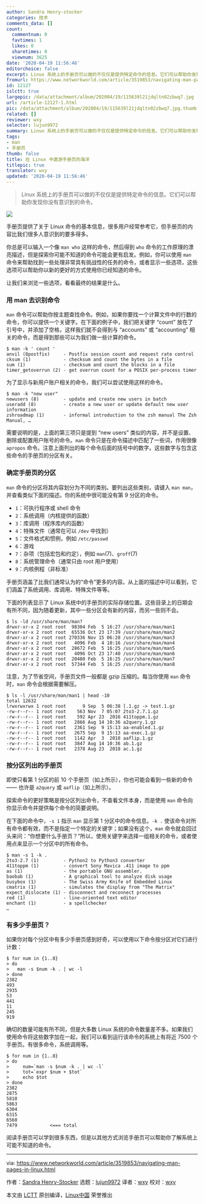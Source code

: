 ```yaml
---
author: Sandra Henry-stocker
categories: 技术
comments_data: []
count:
  commentnum: 0
  favtimes: 1
  likes: 0
  sharetimes: 0
  viewnum: 3625
date: '2020-04-19 11:56:46'
editorchoice: false
excerpt: Linux 系统上的手册页可以做的不仅仅是提供特定命令的信息。它们可以帮助你发现你没有意识到的命令。
fromurl: https://www.networkworld.com/article/3519853/navigating-man-pages-in-linux.html
id: 12127
islctt: true
largepic: /data/attachment/album/202004/19/115639l21jdqltn02zbwq7.jpg
url: /article-12127-1.html
pic: /data/attachment/album/202004/19/115639l21jdqltn02zbwq7.jpg.thumb.jpg
related: []
reviewer: wxy
selector: lujun9972
summary: Linux 系统上的手册页可以做的不仅仅是提供特定命令的信息。它们可以帮助你发现你没有意识到的命令。
tags:
- man
- 手册页
thumb: false
title: 在 Linux 中遨游手册页的海洋
titlepic: true
translator: wxy
updated: '2020-04-19 11:56:46'
---
```



> 
> Linux 系统上的手册页可以做的不仅仅是提供特定命令的信息。它们可以帮助你发现你没有意识到的命令。
> 
> 
> 


![](/data/attachment/album/202004/19/115639l21jdqltn02zbwq7.jpg)


手册页提供了关于 Linux 命令的基本信息，很多用户经常参考它，但手册页的内容比我们很多人意识到的要多得多。


你总是可以输入一个像 `man who` 这样的命令，然后得到 `who` 命令的工作原理的漂亮描述，但是探索你可能不知道的命令可能会更有启发。例如，你可以使用 `man` 命令来帮助找到一些处理非常具有挑战性的任务的命令，或者显示一些选项，这些选项可以帮助你以新的更好的方式使用你已经知道的命令。


让我们来浏览一些选项，看看最终的结果是什么。


### 用 man 去识别命令


`man` 命令可以帮助你按主题查找命令。例如，如果你要找一个计算文件中的行数的命令，你可以提供一个关键字。在下面的例子中，我们把关键字 “count” 放在了引号中，并添加了空格，这样我们就不会得到与 “accounts” 或 “accounting” 相关的命令，而是得到那些可以为我们做一些计算的命令。



```
$ man -k ' count '
anvil (8postfix)     - Postfix session count and request rate control
cksum (1)            - checksum and count the bytes in a file
sum (1)              - checksum and count the blocks in a file
timer_getoverrun (2) - get overrun count for a POSIX per-process timer
```

为了显示与新用户账户相关的命令，我们可以尝试使用这样的命令。



```
$ man -k "new user"
newusers (8)         - update and create new users in batch
useradd (8)          - create a new user or update default new user information
zshroadmap (1)       - informal introduction to the zsh manual The Zsh Manual, …
```

需要说明的是，上面的第三项只是提到 “new users” 类似的内容，并不是设置、删除或配置用户账号的命令。`man` 命令只是在命令描述中匹配了一些词，作用很像 `apropos` 命令。注意上面列出的每个命令后面的括号中的数字。这些数字与包含这些命令的手册页的分区有关。


### 确定手册页的分区


`man` 命令的分区将其内容划分为不同的类别。要列出这些类别，请键入 `man man`，并查看类似下面的描述。你的系统中很可能没有第 9 分区的命令。


* `1`：可执行程序或 shell 命令
* `2`：系统调用（内核提供的函数）
* `3`：库调用（程序库内的函数）
* `4`：特殊文件（通常在可以 `/dev` 中找到）
* `5`：文件格式和惯例，例如 `/etc/passwd`
* `6`：游戏
* `7`：杂项（包括宏包和约定），例如 `man`(7)、`groff`(7)
* `8`：系统管理命令（通常只由 root 用户使用）
* `9`：内核例程（非标准）


手册页涵盖了比我们通常认为的“命令”更多的内容。从上面的描述中可以看到，它们涵盖了系统调用、库调用、特殊文件等等。


下面的列表显示了 Linux 系统中的手册页的实际存储位置。这些目录上的日期会有所不同，因为随着更新，其中一些分区会有新的内容，而另一些则不会。



```
$ ls -ld /usr/share/man/man?
drwxr-xr-x 2 root root  98304 Feb  5 16:27 /usr/share/man/man1
drwxr-xr-x 2 root root  65536 Oct 23 17:39 /usr/share/man/man2
drwxr-xr-x 2 root root 270336 Nov 15 06:28 /usr/share/man/man3
drwxr-xr-x 2 root root   4096 Feb  4 10:16 /usr/share/man/man4
drwxr-xr-x 2 root root  28672 Feb  5 16:25 /usr/share/man/man5
drwxr-xr-x 2 root root   4096 Oct 23 17:40 /usr/share/man/man6
drwxr-xr-x 2 root root  20480 Feb  5 16:25 /usr/share/man/man7
drwxr-xr-x 2 root root  57344 Feb  5 16:25 /usr/share/man/man8
```

注意，为了节省空间，手册页文件一般都是 gzip 压缩的。每当你使用 `man` 命令时，`man` 命令会根据需要解压。



```
$ ls -l /usr/share/man/man1 | head -10
total 12632
lrwxrwxrwx 1 root root      9 Sep  5 06:38 [.1.gz -> test.1.gz
-rw-r--r-- 1 root root    563 Nov  7 05:07 2to3-2.7.1.gz
-rw-r--r-- 1 root root    592 Apr 23  2016 411toppm.1.gz
-rw-r--r-- 1 root root   2866 Aug 14 10:36 a2query.1.gz
-rw-r--r-- 1 root root   2361 Sep  9 15:13 aa-enabled.1.gz
-rw-r--r-- 1 root root   2675 Sep  9 15:13 aa-exec.1.gz
-rw-r--r-- 1 root root   1142 Apr  3  2018 aaflip.1.gz
-rw-r--r-- 1 root root   3847 Aug 14 10:36 ab.1.gz
-rw-r--r-- 1 root root   2378 Aug 23  2018 ac.1.gz
```

### 按分区列出的手册页


即使只看第 1 分区的前 10 个手册页（如上所示），你也可能会看到一些新的命令 —— 也许是 `a2query` 或 `aaflip`（如上所示）。


探索命令的更好策略是按分区列出命令，不查看文件本身，而是使用 `man` 命令向你显示命令并提供每个命令的简要说明。


在下面的命令中，`-s 1` 指示 `man` 显示第 1 分区中的命令信息。`-k .` 使该命令对所有命令都有效，而不是指定一个特定的关键字；如果没有这个，`man` 命令就会回过头来问：“你想要什么手册页？”所以，使用关键字来选择一组相关的命令，或者使用点来显示一个分区中的所有命令。



```
$ man -s 1 -k .
2to3-2.7 (1)         - Python2 to Python3 converter
411toppm (1)         - convert Sony Mavica .411 image to ppm
as (1)               - the portable GNU assembler.
baobab (1)           - A graphical tool to analyze disk usage
busybox (1)          - The Swiss Army Knife of Embedded Linux
cmatrix (1)          - simulates the display from "The Matrix"
expect_dislocate (1) - disconnect and reconnect processes
red (1)              - line-oriented text editor
enchant (1)          - a spellchecker
…
```

### 有多少手册页？


如果你对每个分区中有多少手册页感到好奇，可以使用以下命令按分区对它们进行计数：



```
$ for num in {1..8}
> do
>   man -s $num -k . | wc -l
> done
2382
493
2935
53
441
11
245
919
```

确切的数量可能有所不同，但是大多数 Linux 系统的命令数量差不多。如果我们使用命令将这些数字加在一起，我们可以看到运行该命令的系统上有将近 7500 个手册页。有很多命令，系统调用等。



```
$ for num in {1..8}
> do
>     num=`man -s $num -k . | wc -l`
>     tot=`expr $num + $tot`
>     echo $tot
> done
2382
2875
5810
5863
6304
6315
6560
7479            <=== total
```

阅读手册页可以学到很多东西，但是以其他方式浏览手册页可以帮助你了解系统上可能不知道的命令。




---


via: <https://www.networkworld.com/article/3519853/navigating-man-pages-in-linux.html>


作者：[Sandra Henry-Stocker](https://www.networkworld.com/author/Sandra-Henry_Stocker/) 选题：[lujun9972](https://github.com/lujun9972) 译者：[wxy](https://github.com/wxy) 校对：[wxy](https://github.com/wxy)


本文由 [LCTT](https://github.com/LCTT/TranslateProject) 原创编译，[Linux中国](https://linux.cn/) 荣誉推出